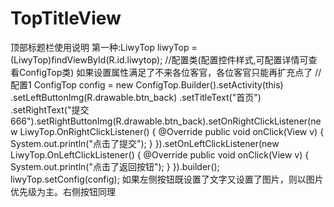 # TopTitleView
顶部标题栏使用说明 
第一种:LiwyTop
        liwyTop = (LiwyTop)findViewById(R.id.liwytop);
        //配置类(配置控件样式,可配置详情可查看ConfigTop类) 如果设置属性满足了不来各位客官，各位客官只能再扩充点了
        // 配置1
        ConfigTop config = new ConfigTop.Builder().setActivity(this)
                .setLeftButtonImg(R.drawable.btn_back)
                .setTitleText("首页")
                .setRightText("提交666").setRightButtonImg(R.drawable.btn_back).setOnRightClickListener(new LiwyTop.OnRightClickListener() {
                    @Override
                    public void onClick(View v) {
                        System.out.println("点击了提交");
                    }
                }).setOnLeftClickListener(new LiwyTop.OnLeftClickListener() {
                    @Override
                    public void onClick(View v) {
                        System.out.println("点击了返回按钮");
                    }
                }).builder();
      liwyTop.setConfig(config);
 如果左侧按钮既设置了文字又设置了图片，则以图片优先级为主。右侧按钮同理
